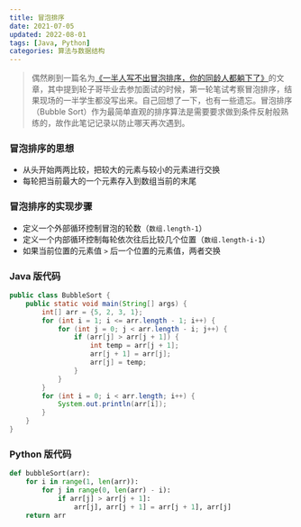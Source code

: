 ```yaml
---
title: 冒泡排序
date: 2021-07-05
updated: 2022-08-01
tags: [Java, Python]
categories: 算法与数据结构
---
```


> 偶然刷到一篇名为[《一半人写不出冒泡排序，你的同龄人都躺下了》](https://www.cnblogs.com/techflow/p/13998832.html)的文章，其中提到轮子哥毕业去参加面试的时候，第一轮笔试考察冒泡排序，结果现场的一半学生都没写出来。自己回想了一下，也有一些遗忘。冒泡排序（Bubble Sort）作为最简单直观的排序算法是需要要求做到条件反射般熟练的，故作此笔记记录以防止哪天再次遇到。

<!--more-->

### 冒泡排序的思想

- 从头开始两两比较，把较大的元素与较小的元素进行交换
- 每轮把当前最大的一个元素存入到数组当前的末尾

### 冒泡排序的实现步骤

- 定义一个外部循环控制冒泡的轮数（`数组.length-1`）
- 定义一个内部循环控制每轮依次往后比较几个位置（`数组.length-i-1`）
- 如果当前位置的元素值 `>` 后一个位置的元素值，两者交换

### Java 版代码

```java
public class BubbleSort {
    public static void main(String[] args) {
        int[] arr = {5, 2, 3, 1};
        for (int i = 1; i <= arr.length - 1; i++) {
            for (int j = 0; j < arr.length - i; j++) {
                if (arr[j] > arr[j + 1]) {
                    int temp = arr[j + 1];
                    arr[j + 1] = arr[j];
                    arr[j] = temp;
                }
            }
        }
        for (int i = 0; i < arr.length; i++) {
            System.out.println(arr[i]);
        }
    }
}
```

### Python 版代码

```python
def bubbleSort(arr):
    for i in range(1, len(arr)):
        for j in range(0, len(arr) - i):
            if arr[j] > arr[j + 1]:
                arr[j], arr[j + 1] = arr[j + 1], arr[j]
    return arr
```

